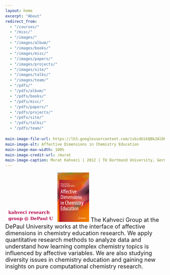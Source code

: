 ```yaml
---
layout: home
excerpt: "About"
redirect_from:
  - "/courses/"
  - "/misc/"
  - "/images/"
  - "/images/album/"
  - "/images/books/"
  - "/images/misc/"
  - "/images/papers/"
  - "/images/projects/"
  - "/images/site/"
  - "/images/talks/"
  - "/images/team/"
  - "/pdfs/"
  - "/pdfs/album/"
  - "/pdfs/books/"
  - "/pdfs/misc/"
  - "/pdfs/papers/"
  - "/pdfs/projects/"
  - "/pdfs/site/"
  - "/pdfs/talks/"
  - "/pdfs/team/"

main-image-file-url: https://lh3.googleusercontent.com/isbidUikQBk2AlD6L07cieDv1KwwybcUkxDZ4Gt8IM1Bepjhj7XlkP1nxnE93H5afEb0jCc6NCWV0Nnt9Z3ZTfVXbARYxq7T1OE2p3vXfnfmahwIQpDNBjw7dSHwwrc0QGSiW2KMZQM=w2400
main-image-alt: Affective Dimensions in Chemistry Education
main-image-max-width: 100%
main-image-credit-url: /murat
main-image-caption: Murat Kahveci | 2012 | TU Dortmund University, Germany
---
```

<a href="/team/"><img hspace="5" width="150" class="media-object pull-left" style="box-shadow: none !important; border: 0px solid #ddd;" src="/images/new-logo-calligraphy.png" alt="Kahveci Web"></a><a href="/p/10761"><img hspace="5" width="100" class="media-object pull-right" src="/images/books/adce-cover.svg" alt="Affective Dimensions in Chemistry Education"></a><span style="font-size:large;">The Kahveci Group at the DePaul University works at the interface of affective dimensions in chemistry education research. 
We apply quantitative research methods to analyze data and understand how learning complex chemistry topics is influenced by affective variables. 
We are also studying diversity issues in chemistry education and gaining new insights on pure computational chemistry research.</span>
